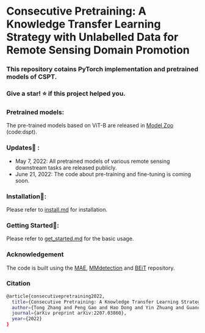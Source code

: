 # Consecutive Pretraining: A Knowledge Transfer Learning Strategy with Unlabelled Data for Remote Sensing Domain Promotion


### This repository cotains PyTorch implementation and pretrained models of CSPT. 
### Give a star! ⭐️ if this project helped you.



### Pretrained models:
The pre-trained models based on ViT-B are released in [Model Zoo](https://pan.baidu.com/s/1bhxdjjrVk0jWMs7dnXVQWQ) (code:dspt).




### Updates🌟 :
* May 7, 2022: All pretrained models of various remote sensing downstream tasks are released publicly.
* June 21, 2022: The code about pre-training and fine-tuning is coming soon.


### Installation🚀:
Please refer to [install.md](install.md) for installation.

### Getting Started🚀: 
Please refer to [get_started.md](get_started.md) for the basic usage.

### Acknowledgement
The code is built using the [MAE](https://github.com/facebookresearch/mae), [MMdetection](https://github.com/open-mmlab/mmdetection) and [BEiT](https://github.com/microsoft/unilm/tree/master/beit) repository.

### Citation
```bash
@article{consecutivepretraining2022,
  title={Consecutive Pretraining: A Knowledge Transfer Learning Strategy with Relevant Unlabeled Data For Remote Sensing Domain},
  author={Tong Zhang and Peng Gao and Hao Dong and Yin Zhuang and Guanqun Wang and Wei Zhang and He Chen},
  journal={arXiv preprint arXiv:2207.03860},
  year={2022}
}
```